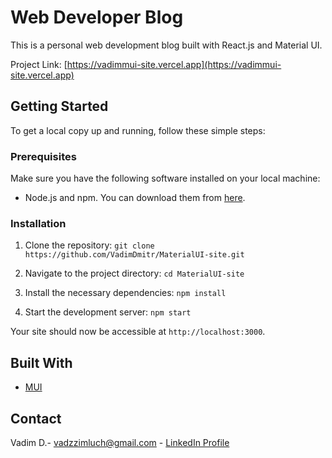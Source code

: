 # Web Developer Blog

This is a personal web development blog built with React.js and Material UI.

Project Link: [https://vadimmui-site.vercel.app](https://vadimmui-site.vercel.app)

## Getting Started

To get a local copy up and running, follow these simple steps:

### Prerequisites

Make sure you have the following software installed on your local machine:

- Node.js and npm. You can download them from [here](https://nodejs.org/en/download/).

### Installation

1. Clone the repository:
   `git clone https://github.com/VadimDmitr/MaterialUI-site.git`

2. Navigate to the project directory:
   `cd MaterialUI-site`

3. Install the necessary dependencies:
   `npm install`

4. Start the development server:
   `npm start`

Your site should now be accessible at `http://localhost:3000`.

## Built With

- [MUI](https://mui.com/)

## Contact

Vadim D.- vadzzimluch@gmail.com - [LinkedIn Profile](https://www.linkedin.com/in/vadim-dmitrochenko-14a88b221)
